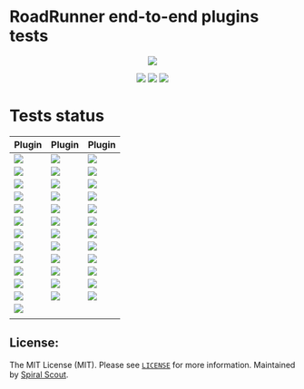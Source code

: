 # RoadRunner end-to-end plugins tests
<p align="center">
 <a href="https://roadrunner.dev" target="_blank">
  <picture>
    <source media="(prefers-color-scheme: dark)" srcset="https://user-images.githubusercontent.com/7326800/205905278-3899e2c8-5c15-4347-820b-a8ea4c5ba2d7.png">
    <img align="center" src="https://user-images.githubusercontent.com/796136/50286124-6f7f3780-046f-11e9-9f45-e8fedd4f786d.png">
  </picture>
</a>
</p>
<p align="center">
 <a href="https://packagist.org/packages/spiral/roadrunner"><img src="https://poser.pugx.org/spiral/roadrunner/version"></a>
	<a href="https://discord.gg/TFeEmCs"><img src="https://img.shields.io/badge/discord-chat-magenta.svg"></a>
	<a href="https://packagist.org/packages/spiral/roadrunner"><img src="https://img.shields.io/packagist/dd/spiral/roadrunner?style=flat-square"></a>
</p>

# Tests status
    

| Plugin                                                                                      | Plugin                                                                                               | Plugin                                                                                          |
|---------------------------------------------------------------------------------------------|------------------------------------------------------------------------------------------------------|-------------------------------------------------------------------------------------------------|
| ![](https://github.com/roadrunner-server/amqp/actions/workflows/linux.yml/badge.svg)        | ![](https://github.com/roadrunner-server/amqp/actions/workflows/linux_durability.yml/badge.svg)      | ![](https://github.com/roadrunner-server/status/actions/workflows/linux.yml/badge.svg)          |
| ![](https://github.com/roadrunner-server/beanstalk/actions/workflows/linux.yml/badge.svg)   | ![](https://github.com/roadrunner-server/beanstalk/actions/workflows/linux_durability.yml/badge.svg) | ![](https://github.com/temporalio/roadrunner-temporal/actions/workflows/linux.yml/badge.svg)          |
| ![](https://github.com/roadrunner-server/kafka/actions/workflows/linux.yml/badge.svg)       | ![](https://github.com/roadrunner-server/kafka/actions/workflows/linux_durability.yml/badge.svg)     | ![](https://github.com/roadrunner-server/server/actions/workflows/linux.yml/badge.svg)          |
| ![](https://github.com/roadrunner-server/sqs/actions/workflows/linux.yml/badge.svg)         | ![](https://github.com/roadrunner-server/sqs/actions/workflows/linux_durability.yml/badge.svg)       | ![](https://github.com/roadrunner-server/metrics/actions/workflows/linux.yml/badge.svg)            |
| ![](https://github.com/roadrunner-server/boltdb/actions/workflows/linux.yml/badge.svg)      | ![](https://github.com/roadrunner-server/http/actions/workflows/linux.yml/badge.svg)                 | ![](https://github.com/roadrunner-server/rpc/actions/workflows/linux.yml/badge.svg)             |
| ![](https://github.com/roadrunner-server/memory/actions/workflows/linux_jobs.yml/badge.svg) | ![](https://github.com/roadrunner-server/memory/actions/workflows/linux_inmemory.yml/badge.svg)      | ![](https://github.com/roadrunner-server/proxy_ip_parser/actions/workflows/linux.yml/badge.svg) |
| ![](https://github.com/roadrunner-server/nats/actions/workflows/linux.yml/badge.svg)        | ![](https://github.com/roadrunner-server/nats/actions/workflows/linux_durability.yml/badge.svg)      | ![](https://github.com/roadrunner-server/redis/actions/workflows/linux.yml/badge.svg)           |
| ![](https://github.com/roadrunner-server/app-logger/actions/workflows/linux.yml/badge.svg)  | ![](https://github.com/roadrunner-server/centrifuge/actions/workflows/linux.yml/badge.svg)           | ![](https://github.com/roadrunner-server/resetter/actions/workflows/linux.yml/badge.svg)        |
| ![](https://github.com/roadrunner-server/config/actions/workflows/linux.yml/badge.svg)      | ![](https://github.com/roadrunner-server/kv/actions/workflows/linux.yml/badge.svg)                   | ![](https://github.com/roadrunner-server/service/actions/workflows/linux.yml/badge.svg)         |
| ![](https://github.com/roadrunner-server/gzip/actions/workflows/linux.yml/badge.svg)        | ![](https://github.com/roadrunner-server/logger/actions/workflows/linux.yml/badge.svg)               | ![](https://github.com/roadrunner-server/tcp/actions/workflows/linux.yml/badge.svg)             |
| ![](https://github.com/roadrunner-server/headers/actions/workflows/linux.yml/badge.svg)     | ![](https://github.com/roadrunner-server/lock/actions/workflows/linux.yml/badge.svg)                 | ![](https://github.com/roadrunner-server/otel/actions/workflows/linux.yml/badge.svg)            |
| ![](https://github.com/roadrunner-server/informer/actions/workflows/linux.yml/badge.svg)    | ![](https://github.com/roadrunner-server/memcached/actions/workflows/linux.yml/badge.svg)            | ![](https://github.com/roadrunner-server/prometheus/actions/workflows/linux.yml/badge.svg)      |
| ![](https://github.com/roadrunner-server/jobs/actions/workflows/linux.yml/badge.svg)        |               |                                                                                                 |
|                                                                                             |                                                                                                      |                                                                                                 |

## License:

The MIT License (MIT). Please see [`LICENSE`](./LICENSE) for more information. Maintained
by [Spiral Scout](https://spiralscout.com).
